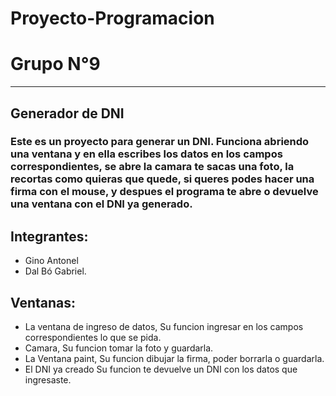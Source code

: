 # Proyecto-Programacion
# Grupo N°9
***
## Generador de DNI 
### Este es un proyecto para generar un DNI. Funciona abriendo una ventana y en ella escribes los datos en los campos correspondientes, se abre la camara te sacas una foto, la recortas como quieras que quede, si queres podes hacer una firma con el mouse, y despues el programa te abre o devuelve una ventana con el DNI ya generado.

## Integrantes: 
- Gino Antonel 
- Dal Bó Gabriel.

## Ventanas: 
- La ventana de ingreso de datos, Su funcion ingresar en los campos correspondientes lo que se pida. 
- Camara, Su funcion tomar la foto y guardarla.
- La Ventana paint, Su funcion dibujar la firma, poder borrarla o guardarla.
- El DNI ya creado Su funcion te devuelve un DNI con los datos que ingresaste.




